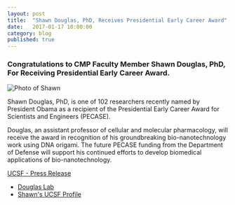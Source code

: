 ```yaml
---
layout: post
title:  "Shawn Douglas, PhD, Receives Presidential Early Career Award"
date:   2017-01-17 10:00:00
category: blog
published: true
---
```


### Congratulations to CMP Faculty Member Shawn Douglas, PhD, For Receiving Presidential Early Career Award.

![Photo of Shawn](http://medschool.ucsf.edu/sites/medschool.ucsf.edu/files/shawn_douglas.png)

Shawn Douglas, PhD, is one of 102 researchers recently named by President Obama as a recipient of the Presidential Early Career Award for Scientists and Engineers (PECASE).

Douglas, an assistant professor of cellular and molecular pharmacology, will receive the award in recognition of his groundbreaking bio-nanotechnology work using DNA origami. The future PECASE funding from the Department of Defense will support his continued efforts to develop biomedical applications of bio-nanotechnology.


[UCSF - Press Release](http://medschool.ucsf.edu/shawn-douglas-phd-receives-presidential-early-career-award)

- [Douglas Lab](http://bionano.ucsf.edu/)
- [Shawn's UCSF Profile](http://profiles.ucsf.edu/shawn.douglas)
